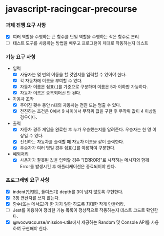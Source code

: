 # javascript-racingcar-precourse

### 과제 진행 요구 사항

- [x] 여러 역할을 수행하는 큰 함수를 단일 역할을 수행하는 작은 함수로 분리
- [ ] 테스트 도구를 사용하는 방법을 배우고 프로그램이 제대로 작동하는지 테스트

### 기능 요구 사항

- 입력
  - [x] 사용자는 몇 번의 이동을 할 것인지를 입력할 수 있어야 한다.
  - [x] 각 자동차에 이름을 부여할 수 있다. 
  - [x] 자동차 이름은 쉼표(,)를 기준으로 구분하며 이름은 5자 이하만 가능하다.
  - [x] 자동차 이름은 중복되어선 안 된다.
  
- 자동차 조작
  - [x] 주어진 횟수 동안 n대의 자동차는 전진 또는 멈출 수 있다.
  - [x] 전진하는 조건은 0에서 9 사이에서 무작위 값을 구한 후 무작위 값이 4 이상일 경우이다.

- 출력
  - [x] 자동차 경주 게임을 완료한 후 누가 우승했는지를 알려준다. 우승자는 한 명 이상일 수 있다.
  - [x] 전진하는 자동차를 출력할 때 자동차 이름을 같이 출력한다.
  - [x] 우승자가 여러 명일 경우 쉼표(,)를 이용하여 구분한다.

- 예외처리
  - [x] 사용자가 잘못된 값을 입력할 경우 "[ERROR]"로 시작하는 메시지와 함께 Error를 발생시킨 후 애플리케이션은 종료되어야 한다.

### 프로그래밍 요구 사항

- [x] indent(인덴트, 들여쓰기) depth를 3이 넘지 않도록 구현한다.
- [x] 3항 연산자를 쓰지 않는다.
- [x] 함수(또는 메서드)가 한 가지 일만 하도록 최대한 작게 만들어라.
- [ ] Jest를 이용하여 정리한 기능 목록이 정상적으로 작동하는지 테스트 코드로 확인한다.
- [x] @woowacourse/mission-utils에서 제공하는 Random 및 Console API를 사용하여 구현해야 한다.